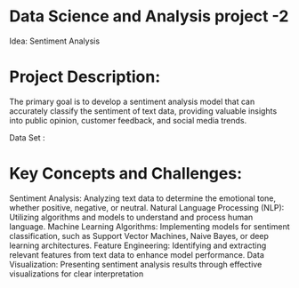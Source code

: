 # Data Science and Analysis project -2
Idea: Sentiment Analysis
# Project Description:

The primary goal is to develop a sentiment analysis model that can accurately classify the sentiment of text data, providing valuable insights into public opinion, customer feedback, and social media trends.

Data Set : 

# Key Concepts and Challenges:


Sentiment Analysis: Analyzing text data to determine the emotional tone, whether positive, negative, or neutral.
Natural Language Processing (NLP): Utilizing algorithms and models to understand and process human language.
Machine Learning Algorithms: Implementing models for sentiment classification, such as Support Vector Machines, Naive Bayes, or deep learning architectures.
Feature Engineering: Identifying and extracting relevant features from text data to enhance model performance.
Data Visualization: Presenting sentiment analysis results through effective visualizations for clear interpretation
